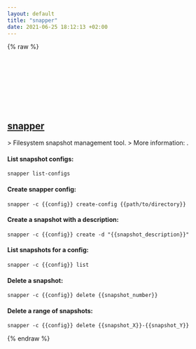 ```yaml
---
layout: default
title: "snapper"
date: 2021-06-25 18:12:13 +02:00
---
```

{% raw %}
<h2 id="snapper">
  <a href="/en/linux/snapper.html">snapper</a> <a href="#snapper"><svg class="icon">
    <use href="/assets/images/unicode_sprite.svg#link" />
  </svg></a>
</h2>
> Filesystem snapshot management tool.
> More information: <http://snapper.io/manpages/snapper.html>.

#### List snapshot configs:
```shell
snapper list-configs
```
#### Create snapper config:
```shell
snapper -c {{config}} create-config {{path/to/directory}}
```
#### Create a snapshot with a description:
```shell
snapper -c {{config}} create -d "{{snapshot_description}}"
```
#### List snapshots for a config:
```shell
snapper -c {{config}} list
```
#### Delete a snapshot:
```shell
snapper -c {{config}} delete {{snapshot_number}}
```
#### Delete a range of snapshots:
```shell
snapper -c {{config}} delete {{snapshot_X}}-{{snapshot_Y}}
```
{% endraw %}
